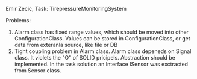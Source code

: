Emir Zecic, Task: TirepressureMonitoringSystem

Problems:
1) Alarm class has fixed range values, which should be moved into other ConfigurationClass. Values can be stored in ConfigurationClass, or get data from exteranla source, like file or DB
2) Tight coupling problem in Alarm class. Alarm class depeneds on Signal class. It violets the "O" of SOLID pricipels. Abstraction should be implemented. In the task solution an Interface ISensor was exctracted from Sensor class.
 
